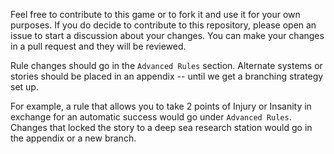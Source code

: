 Feel free to contribute to this game or to fork it and use it for your own purposes.  If you do decide to contribute to this repository,
please open an issue to start a discussion about your changes.  You can make your changes in a pull request and they will be reviewed.

Rule changes should go in the `Advanced Rules` section.  Alternate systems or stories should be placed in an appendix -- until we get
a branching strategy set up.

For example, a rule that allows you to take 2 points of Injury or Insanity in exchange for an automatic success would go under
`Advanced Rules`.  Changes that locked the story to a deep sea research station would go in the appendix or a new branch.
